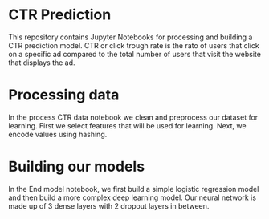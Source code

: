 # CTR Prediction
This repository contains Jupyter Notebooks for processing and building a CTR prediction model. CTR or click trough rate is the rato of users that click on a specific ad compared to the total number of users that visit the website that displays the ad.

# Processing data
In the process CTR data notebook we clean and preprocess our dataset for learning. First we select features that will be used for learning. Next, we encode values using hashing.

# Building our models
In the End model notebook, we first build a simple logistic regression model and then build a more complex deep learning model. Our neural network is made up of 3 dense layers with 2 dropout layers in between. 
